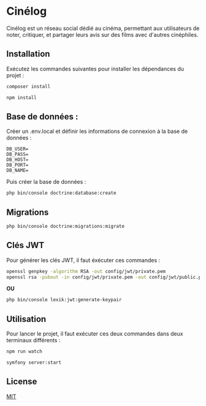 # Cinélog

Cinélog est un réseau social dédié au cinéma, permettant aux utilisateurs de noter, critiquer, et partager leurs avis sur des films avec d'autres cinéphiles.

## Installation

Exécutez les commandes suivantes pour installer les dépendances du projet :

```bash
composer install
```

```bash
npm install
```

## Base de données : 

Créer un .env.local et définir les informations de connexion à la base de données :

```env
DB_USER=
DB_PASS=
DB_HOST=
DB_PORT=
DB_NAME=
```

Puis créer la base de données :

```bash
php bin/console doctrine:database:create
```

## Migrations

```bash
php bin/console doctrine:migrations:migrate
```

## Clés JWT

Pour générer les clés JWT, il faut éxécuter ces commandes :

```bash
openssl genpkey -algorithm RSA -out config/jwt/private.pem
openssl rsa -pubout -in config/jwt/private.pem -out config/jwt/public.pem
```

**OU**

```bash
php bin/console lexik:jwt:generate-keypair
```


## Utilisation

Pour lancer le projet, il faut exécuter ces deux commandes dans deux terminaux différents :

```bash
npm run watch
```
```bash
symfony server:start
```

## License

[MIT](https://choosealicense.com/licenses/mit/)